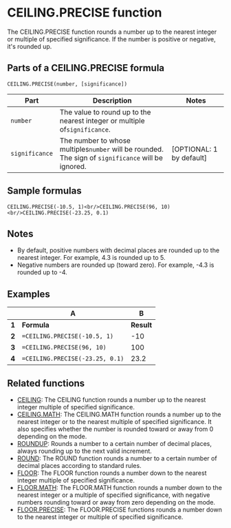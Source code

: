 # CEILING.PRECISE function

The CEILING.PRECISE function rounds a number up to the nearest integer or multiple of specified significance. If the number is positive or negative, it's rounded up.

## Parts of a CEILING.PRECISE formula

`CEILING.PRECISE(number, [significance])`


| **Part**       | **Description**                                                                                    | **Notes**                |
| -------------- | -------------------------------------------------------------------------------------------------- | ------------------------ |
| `number`       | The value to round up to the nearest integer or multiple of`significance`.                         |                          |
| `significance` | The number to whose multiples`number` will be rounded. The sign of `significance` will be ignored. | [OPTIONAL: 1 by default] |

## Sample formulas

`CEILING.PRECISE(-10.5, 1)<br/>CEILING.PRECISE(96, 10)<br/>CEILING.PRECISE(-23.25, 0.1)`

## Notes

* By default, positive numbers with decimal places are rounded up to the nearest integer. For example, 4.3 is rounded up to 5.
* Negative numbers are rounded up (toward zero). For example, -4.3 is rounded up to -4.

## Examples


|       | **A**                           | **B**      |
| ----- | ------------------------------- | ---------- |
| **1** | **Formula**                     | **Result** |
| **2** | `=CEILING.PRECISE(-10.5, 1)`    | -10        |
| **3** | `=CEILING.PRECISE(96, 10)`      | 100        |
| **4** | `=CEILING.PRECISE(-23.25, 0.1)` | 23.2       |

## Related functions

* [CEILING](https://support.google.com/docs/answer/3093471): The CEILING function rounds a number up to the nearest integer multiple of specified significance.
* [CEILING.MATH](https://support.google.com/docs/answer/9061515): The CEILING.MATH function rounds a number up to the nearest integer or to the nearest multiple of specified significance. It also specifies whether the number is rounded toward or away from 0 depending on the mode.
* [ROUNDUP](https://support.google.com/docs/answer/3093443): Rounds a number to a certain number of decimal places, always rounding up to the next valid increment.
* [ROUND](https://support.google.com/docs/answer/3093440): The ROUND function rounds a number to a certain number of decimal places according to standard rules.
* [FLOOR](https://support.google.com/docs/answer/3093487): The FLOOR function rounds a number down to the nearest integer multiple of specified significance.
* [FLOOR.MATH](https://support.google.com/docs/answer/9061444): The FLOOR.MATH function rounds a number down to the nearest integer or a multiple of specified significance, with negative numbers rounding toward or away from zero depending on the mode.
* [FLOOR.PRECISE](https://support.google.com/docs/answer/9116270): The FLOOR.PRECISE functions rounds a number down to the nearest integer or multiple of specified significance.

